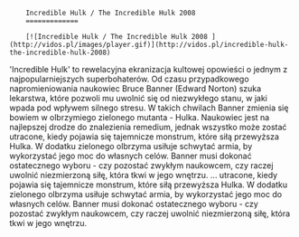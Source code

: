 
        Incredible Hulk / The Incredible Hulk 2008 
        =============
        
        [![Incredible Hulk / The Incredible Hulk 2008 ](http://vidos.pl/images/player.gif)](http://vidos.pl/incredible-hulk-the-incredible-hulk-2008)
        
        
 'Incredible Hulk' to rewelacyjna ekranizacja kultowej opowieści o jednym z najpopularniejszych superbohaterów. Od czasu przypadkowego napromieniowania naukowiec Bruce Banner (Edward Norton) szuka lekarstwa, które pozwoli mu uwolnić się od niezwykłego stanu, w jaki wpada pod wpływem silnego stresu. W takich chwilach Banner zmienia się bowiem w olbrzymiego zielonego mutanta - Hulka. Naukowiec jest na najlepszej drodze do znalezienia remedium, jednak wszystko może zostać utracone, kiedy pojawia się tajemnicze monstrum, które siłą przewyższa Hulka. W dodatku zielonego olbrzyma usiłuje schwytać armia, by wykorzystać jego moc do własnych celów. Banner musi dokonać ostatecznego wyboru - czy pozostać zwykłym naukowcem, czy raczej uwolnić niezmierzoną siłę, która tkwi w jego wnętrzu.  ... utracone, kiedy pojawia się tajemnicze monstrum, które siłą przewyższa Hulka. W dodatku zielonego olbrzyma usiłuje schwytać armia, by wykorzystać jego moc do własnych celów. Banner musi dokonać ostatecznego wyboru - czy pozostać zwykłym naukowcem, czy raczej uwolnić niezmierzoną siłę, która tkwi w jego wnętrzu.
    